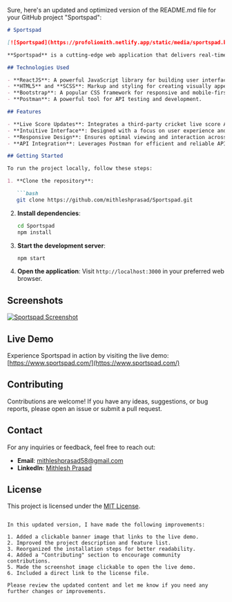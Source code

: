 Sure, here's an updated and optimized version of the README.md file for your GitHub project "Sportspad":

```markdown
# Sportspad

[![Sportspad](https://profoliomith.netlify.app/static/media/sportspad.b0bcb202efc20701463d.jpeg)](https://www.sportspad.com/)

**Sportspad** is a cutting-edge web application that delivers real-time cricket score updates, built with modern web technologies. This project showcases my expertise in front-end development, seamless API integration, and user-centric UI/UX design.

## Technologies Used

- **ReactJS**: A powerful JavaScript library for building user interfaces.
- **HTML5** and **SCSS**: Markup and styling for creating visually appealing and responsive layouts.
- **Bootstrap**: A popular CSS framework for responsive and mobile-first web development.
- **Postman**: A powerful tool for API testing and development.

## Features

- **Live Score Updates**: Integrates a third-party cricket live score API to provide real-time match updates.
- **Intuitive Interface**: Designed with a focus on user experience and intuitive navigation.
- **Responsive Design**: Ensures optimal viewing and interaction across various devices and screen sizes.
- **API Integration**: Leverages Postman for efficient and reliable API integration.

## Getting Started

To run the project locally, follow these steps:

1. **Clone the repository**:

   ```bash
   git clone https://github.com/mithleshprasad/Sportspad.git
   ```

2. **Install dependencies**:

   ```bash
   cd Sportspad
   npm install
   ```

3. **Start the development server**:

   ```bash
   npm start
   ```

4. **Open the application**: Visit `http://localhost:3000` in your preferred web browser.

## Screenshots

[![Sportspad Screenshot](https://profoliomith.netlify.app/static/media/sportspad.b0bcb202efc20701463d.jpeg)](https://www.sportspad.com/)

## Live Demo

Experience Sportspad in action by visiting the live demo: [https://www.sportspad.com/](https://www.sportspad.com/)

## Contributing

Contributions are welcome! If you have any ideas, suggestions, or bug reports, please open an issue or submit a pull request.

## Contact

For any inquiries or feedback, feel free to reach out:

- **Email**: mithleshprasad58@gmail.com
- **LinkedIn**: [Mithlesh Prasad](https://www.linkedin.com/in/mithlesh-prasad-5a68a41a3/)

## License

This project is licensed under the [MIT License](LICENSE).
```

In this updated version, I have made the following improvements:

1. Added a clickable banner image that links to the live demo.
2. Improved the project description and feature list.
3. Reorganized the installation steps for better readability.
4. Added a "Contributing" section to encourage community contributions.
5. Made the screenshot image clickable to open the live demo.
6. Included a direct link to the license file.

Please review the updated content and let me know if you need any further changes or improvements.
